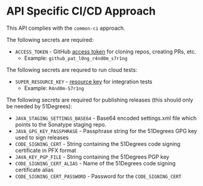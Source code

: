 # API Specific CI/CD Approach
This API complies with the `common-ci` approach.

The following secrets are required:
* `ACCESS_TOKEN` - GitHub [access token](https://docs.github.com/en/authentication/keeping-your-account-and-data-secure/managing-your-personal-access-tokens#about-personal-access-tokens) for cloning repos, creating PRs, etc.
    * Example: `github_pat_l0ng_r4nd0m_s7r1ng`

The following secrets are requred to run cloud tests:
* `SUPER_RESOURCE_KEY` - [resource key](https://51degrees.com/documentation/4.4/_info__resource_keys.html) for integration tests
    * Example: `R4nd0m-S7r1ng`

The following secrets are required for publishing releases (this should only be needed by 51Degrees):
* `JAVA_STAGING_SETTINGS_BASE64` - Base64 encoded settings.xml file which points to the Sonatype staging repo.
* `JAVA_GPG_KEY_PASSPHRASE` - Passphrase string for the 51Degrees GPG key used to sign releases
* `CODE_SIGNING_CERT` - String containing the 51Degrees code signing certificate in PFX format
* `JAVA_KEY_PGP_FILE` - String containing the 51Degrees PGP key
* `CODE_SIGNING_CERT_ALIAS` - Name of the 51Degrees code signing certificate alias
* `CODE_SIGNING_CERT_PASSWORD` - Password for the `CODE_SIGNING_CERT`
